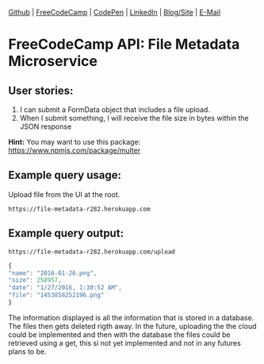 



[Github](https://github.com/Rafase282) | [FreeCodeCamp](http://www.freecodecamp.com/rafase282) | [CodePen](http://codepen.io/Rafase282/) | [LinkedIn](https://www.linkedin.com/in/rafase282) | [Blog/Site](https://rafase282.wordpress.com/) | [E-Mail](mailto:rafase282@gmail.com)

# FreeCodeCamp API: File Metadata Microservice
## User stories:
1. I can submit a FormData object that includes a file upload.
2. When I submit something, I will receive the file size in bytes within the JSON response

**Hint:** You may want to use this package: https://www.npmjs.com/package/multer

## Example query usage:

Upload file from the UI at the root.
```text
https://file-metadata-r282.herokuapp.com
```

## Example query output:

```text
https://file-metadata-r282.herokuapp.com/upload
```

```js
{
"name": "2016-01-26.png",
"size": 258957,
"date": "1/27/2016, 1:30:52 AM",
"file": "1453858252196.png"
}
```

The information displayed is all the information that is stored in a database. The files then gets deleted rigth away.
In the future, uploading the the cloud could be implemented and then with the database the files could be retrieved using a get, this si not yet implemented and not in any futures plans to be.
